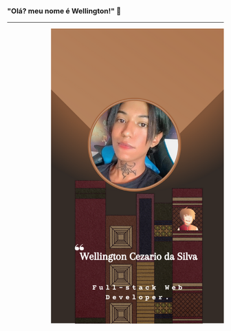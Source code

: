 ### "Olá? meu nome é Wellington!" 👋
<hr>
<p align="right">
  <img  width="402" height="686" src="readme-card.png" alt="Texto alternativo">
</p>
